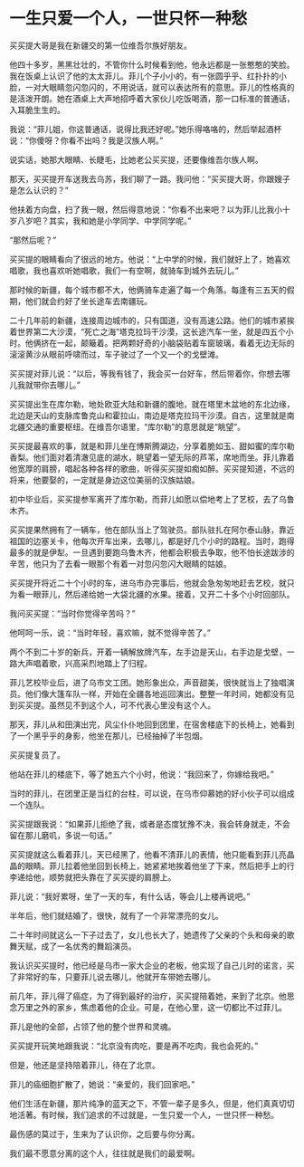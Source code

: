 # 一生只爱一个人，一世只怀一种愁

买买提大哥是我在新疆交的第一位维吾尔族好朋友。 

他四十多岁，黑黑壮壮的，不管你什么时候看到他，他永远都是一张憨憨的笑脸。我在饭桌上认识了他的太太菲儿。菲儿个子小小的，有一张圆乎乎、红扑扑的小脸，一对大眼睛忽闪忽闪的，不用说话，就可以表达所有的意思。菲儿的性格真的是活泼开朗。她在酒桌上大声地招呼着大家伙儿吃饭喝酒，那一口标准的普通话，入耳脆生生的。 

我说：“菲儿姐，你这普通话，说得比我还好呢。”她乐得咯咯的，然后举起酒杯说：“你傻呀？你看不出吗？我是汉族人啊。” 

说实话，她那大眼睛、长睫毛，比她老公买买提，还要像维吾尔族人啊。 

那天，买买提开车送我去乌苏，我们聊了一路。我问他：“买买提大哥，你跟嫂子是怎么认识的？” 

他扶着方向盘，扫了我一眼，然后得意地说：“你看不出来吧？以为菲儿比我小十岁八岁吧？其实，我和她是小学同学、中学同学呢。” 

“那然后呢？” 

买买提的眼睛看向了很远的地方。他说：“上中学的时候，我们就好上了，她喜欢唱歌，我也喜欢听她唱歌，我们一有空啊，就骑车到城外去玩儿。” 

那时候的新疆，每个城市都不大，他俩骑车走遍了每一个角落。每逢有三五天的假期，他们就会约好了坐长途车去南疆玩。 

二十几年前的新疆，连接周边城市的，只有国道，没有高速公路。他们的城市紧挨着世界第二大沙漠，“死亡之海”塔克拉玛干沙漠，这长途汽车一坐，就是四五个小时。他俩挤在一起，颠簸着。把两颗好奇的小脑袋贴着车窗玻璃，看着无边无际的滚滚黄沙从眼前呼啸而过，车子驶过了一个又一个的戈壁滩。 

买买提对菲儿说：“以后，等我有钱了，我会买一台好车，然后带着你，你想去哪儿我就带你去哪儿。” 

买买提出生在库尔勒，地处欧亚大陆和新疆的腹地，就在塔里木盆地的东北边缘，北边是天山的支脉库鲁克山和霍拉山，南边是塔克拉玛干沙漠。自古，这里就是南北疆交通的重要枢纽。在维吾尔语里，“库尔勒”的意思就是“眺望”。 

买买提最喜欢的事，就是和菲儿坐在博斯腾湖边，分享着脆如玉、甜如蜜的库尔勒香梨。他们面对着清澈见底的湖水，眺望着一望无际的芦苇，席地而坐。菲儿靠着他宽厚的肩膀，唱起各种各样的歌曲，听得买买提如痴如醉。买买提知道，不远的将来，他要娶的，一定就是身边这位美丽的汉族姑娘。 

初中毕业后，买买提参军离开了库尔勒，而菲儿如愿以偿地考上了艺校，去了乌鲁木齐。 

买买提果然拥有了一辆车，他在部队当上了驾驶员。部队驻扎在阿尔泰山脉，靠近祖国的边塞关卡，他每次开车出来，去哪儿，都是好几个小时的路程。当时，跑得最多的就是伊犁。一旦遇到要跑乌鲁木齐，他都会积极去争取，他不怕长途跋涉的辛苦，他只为了去看一眼那个有着一对忽闪忽闪大眼睛的姑娘。 

买买提开将近二十个小时的车，进乌市办完事后，他就会急匆匆地赶去艺校，就只为看一眼菲儿，然后递给她一大袋北疆的水果。接着，又开二十多个小时回部队。 

我问买买提：“当时你觉得辛苦吗？” 

他呵呵一乐，说：“当时年轻，喜欢嘛，就不觉得辛苦了。” 

两个不到二十岁的新兵，开着一辆解放牌汽车，左手边是天山，右手边是戈壁，一路大声唱着歌，兴高采烈地踏上了归程。 

菲儿艺校毕业后，进了乌市文工团。她形象出众，声音甜美，很快就当上了独唱演员。他们像大篷车队一样，开始在全疆各地巡回演出。整整一年时间，她都没有见到买买提。虽然见不到这个人，可不代表心里没有这个人。 

那天，菲儿从和田演出完，风尘仆仆地回到团里，在宿舍楼底下的长椅上，她看到了一个黑乎乎的身影，他坐在那儿，已经抽掉了半包烟。 

买买提复员了。 

他站在菲儿的楼底下，等了她五六个小时，他说：“我回来了，你嫁给我吧。” 

当时的菲儿，在团里正是当红的台柱，可以说，在乌市仰慕她的好小伙子可以组成一个连队。 

买买提跟我说：“如果菲儿拒绝了我，或者是态度犹豫不决，我会转身就走，不会留在那儿磨叽，多说一句话。” 

买买提就这么看着菲儿，天已经黑了，他看不清菲儿的表情，他只能看到菲儿亮晶晶的眼睛。菲儿拉着他坐回到长椅上，她紧紧地挨着他坐了下来，然后把手上的行李递给他，顺势就把头靠在了买买提的肩膀上。 

菲儿说：“我好累呀，坐了一天的车，有什么话，等会儿上楼再说吧。” 

半年后，他们就结婚了，很快，就有了一个非常漂亮的女儿。 

二十年时间就这么一下子过去了，女儿也长大了，她遗传了父亲的个头和母亲的歌舞天赋，成了一名优秀的舞蹈演员。 

我认识买买提时，他已经是乌市一家大企业的老板，他实现了自己儿时的诺言，买了非常好的车，只要菲儿说去哪儿，他就开车带她去哪儿。 

前几年，菲儿得了癌症，为了得到最好的治疗，买买提陪着她，来到了北京。他思念万里之外的家乡，焦虑着他的企业。可是，在他心里，这一切都比不过菲儿。 

菲儿是他的全部，占领了他的整个世界和灵魂。 

买买提开玩笑地跟我说：“北京没有肉吃，要是再不吃肉，我也会死的。” 

但是，他还是坚持陪着菲儿，待在了北京。 

菲儿的癌细胞扩散了，她说：“亲爱的，我们回家吧。” 

他们生活在新疆，那片纯净的蓝天之下，不管一辈子是多久，但是，他们真真切切地活著。有时候，我们追求的不过就是，一生只爱一个人，一世只怀一种愁。 

最伤感的莫过于，生来为了认识你，之后要与你分离。 

我们最不愿意分离的这个人，往往就是我们的最爱啊。